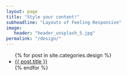 ```yaml
---
layout: page
title: "Style your content!"
subheadline: "Layouts of Feeling Responsive"
image:
   header: "header_unsplash_5.jpg"
permalink: "/design/"
---
```

<ul>
    {% for post in site.categories.design %}
    <li><a href="{{ site.url }}{{ post.url }}">{{ post.title }}</a></li>
    {% endfor %}
</ul>